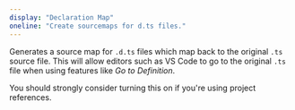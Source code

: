 ```yaml
---
display: "Declaration Map"
oneline: "Create sourcemaps for d.ts files."
---
```


Generates a source map for `.d.ts` files which map back to the original `.ts` source file.
This will allow editors such as VS Code to go to the original `.ts` file when using features like _Go to Definition_.

You should strongly consider turning this on if you're using project references.
